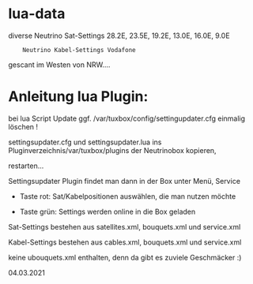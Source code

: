 # lua-data

diverse Neutrino Sat-Settings 28.2E, 23.5E, 19.2E, 13.0E, 16.0E, 9.0E

        Neutrino Kabel-Settings Vodafone 

gescant im Westen von NRW....


# Anleitung lua Plugin:

 bei lua Script Update ggf. /var/tuxbox/config/settingupdater.cfg einmalig löschen !

 settingsupdater.cfg und settingsupdater.lua ins Pluginverzeichnis/var/tuxbox/plugins der Neutrinobox kopieren,

 restarten...

 Settingsupdater Plugin findet man dann in der Box unter Menü, Service

*  Taste rot: Sat/Kabelpositionen auswählen, die man nutzen möchte

*  Taste grün: Settings werden online in die Box geladen


 Sat-Settings bestehen aus satellites.xml, bouquets.xml und service.xml

 Kabel-Settings bestehen aus cables.xml, bouquets.xml und service.xml

 keine ubouquets.xml enthalten, denn da gibt es zuviele Geschmäcker :) 


04.03.2021

